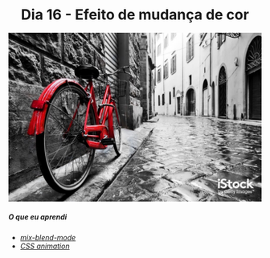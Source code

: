 
<h1 align= "center">
 Dia 16 - Efeito de mudança de cor <a name="id16"></a>
</h1>

 ![](https://github.com/leokattah/30_dias_De_CSS/blob/main/assets/dia16.gif)

 ##### O que eu aprendi

* *[ mix-blend-mode](https://www.w3schools.com/cssref/pr_mix-blend-mode.asp)*
* *[CSS animation](https://www.w3schools.com/css/css3_animations.asp)*







